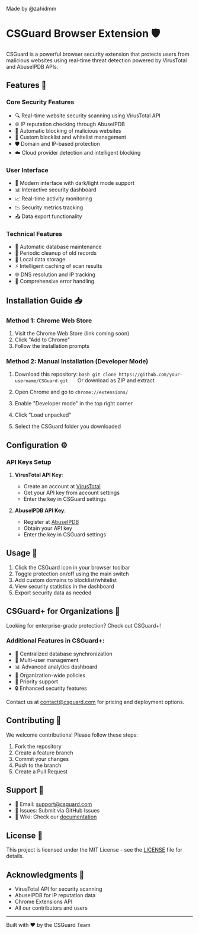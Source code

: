 Made by @zahidmm
# CSGuard Browser Extension 🛡️

CSGuard is a powerful browser security extension that protects users from malicious websites using real-time threat detection powered by VirusTotal and AbuseIPDB APIs.

## Features 🌟

### Core Security Features
- 🔍 Real-time website security scanning using VirusTotal API
- 🌐 IP reputation checking through AbuseIPDB
- 🚫 Automatic blocking of malicious websites
- 📝 Custom blocklist and whitelist management
- 🛡️ Domain and IP-based protection
- ☁️ Cloud provider detection and intelligent blocking

### User Interface
- 🎨 Modern interface with dark/light mode support
- 📊 Interactive security dashboard
- 📈 Real-time activity monitoring
- 📉 Security metrics tracking
- 📤 Data export functionality

### Technical Features
- 🔄 Automatic database maintenance
- 🧹 Periodic cleanup of old records
- 💾 Local data storage
- ⚡ Intelligent caching of scan results
- 🌐 DNS resolution and IP tracking
- 🔧 Comprehensive error handling

## Installation Guide 📥

### Method 1: Chrome Web Store
1. Visit the Chrome Web Store (link coming soon)
2. Click "Add to Chrome"
3. Follow the installation prompts

### Method 2: Manual Installation (Developer Mode)
1. Download this repository:   ```bash
   git clone https://github.com/your-username/CSGuard.git   ```
   Or download as ZIP and extract

2. Open Chrome and go to `chrome://extensions/`

3. Enable "Developer mode" in the top right corner

4. Click "Load unpacked"

5. Select the CSGuard folder you downloaded

## Configuration ⚙️

### API Keys Setup
1. **VirusTotal API Key**:
   - Create an account at [VirusTotal](https://www.virustotal.com)
   - Get your API key from account settings
   - Enter the key in CSGuard settings

2. **AbuseIPDB API Key**:
   - Register at [AbuseIPDB](https://www.abuseipdb.com)
   - Obtain your API key
   - Enter the key in CSGuard settings

## Usage 🚀

1. Click the CSGuard icon in your browser toolbar
2. Toggle protection on/off using the main switch
3. Add custom domains to blocklist/whitelist
4. View security statistics in the dashboard
5. Export security data as needed

## CSGuard+ for Organizations 🏢

Looking for enterprise-grade protection? Check out CSGuard+!

### Additional Features in CSGuard+:
- 🔄 Centralized database synchronization
- 👥 Multi-user management
- 📊 Advanced analytics dashboard
- 🏢 Organization-wide policies
- 💬 Priority support
- 🔒 Enhanced security features

Contact us at [contact@csguard.com](mailto:contact@csguard.com) for pricing and deployment options.

## Contributing 🤝

We welcome contributions! Please follow these steps:

1. Fork the repository
2. Create a feature branch
3. Commit your changes
4. Push to the branch
5. Create a Pull Request

## Support 💬

- 📧 Email: support@csguard.com
- 🐛 Issues: Submit via GitHub Issues
- 📖 Wiki: Check our [documentation](link-to-wiki)

## License 📄

This project is licensed under the MIT License - see the [LICENSE](LICENSE) file for details.

## Acknowledgments 🙏

- VirusTotal API for security scanning
- AbuseIPDB for IP reputation data
- Chrome Extensions API
- All our contributors and users

---

Built with ❤️ by the CSGuard Team
